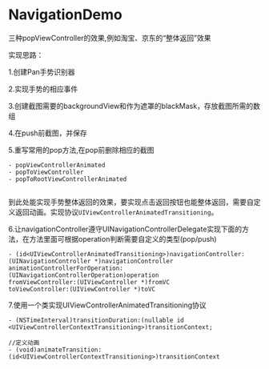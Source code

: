 # NavigationDemo
三种popViewController的效果,例如淘宝、京东的“整体返回”效果

实现思路：

1.创建Pan手势识别器

2.实现手势的相应事件

3.创建截图需要的backgroundView和作为遮罩的blackMask，存放截图所需的数组

4.在push前截图，并保存

5.重写常用的pop方法,在pop前删除相应的截图

```
- popViewControllerAnimated
- popToViewController 
- popToRootViewControllerAnimated
 
```
到此处能实现手势整体返回的效果，要实现点击返回按钮也能整体返回，需要自定义返回动画。实现协议`UIViewControllerAnimatedTransitioning`。

6.让navigationController遵守UINavigationControllerDelegate实现下面的方法，在方法里面可根据operation判断需要自定义的类型(pop/push)

```
- (id<UIViewControllerAnimatedTransitioning>)navigationController:(UINavigationController *)navigationController 
animationControllerForOperation:(UINavigationControllerOperation)operation 
fromViewController:(UIViewController *)fromVC 
toViewController:(UIViewController *)toVC
```

7.使用一个类实现UIViewControllerAnimatedTransitioning协议

```
- (NSTimeInterval)transitionDuration:(nullable id <UIViewControllerContextTransitioning>)transitionContext;

//定义动画
- (void)animateTransition:(id<UIViewControllerContextTransitioning>)transitionContext
```


